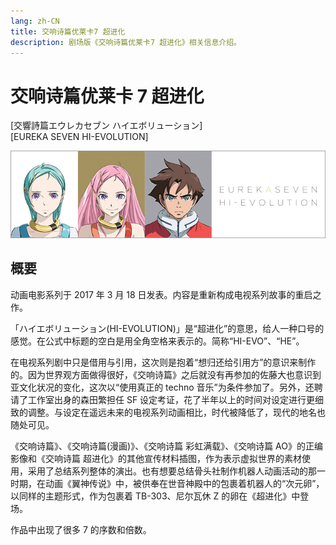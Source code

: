 ```yaml
---
lang: zh-CN
title: 交响诗篇优莱卡7 超进化
description: 剧场版《交响诗篇优莱卡7 超进化》相关信息介绍。
---
```


# 交响诗篇优莱卡 7 超进化

<Badge type="tip" text="电影" vertical="middle" />
<Badge type="tip" text="2017,2018,2021" vertical="middle" />
<Badge type="warning" text="系列动画电影" vertical="middle" />

[交響詩篇エウレカセブン ハイエボリューション]  
[EUREKA SEVEN HI-EVOLUTION]

<img src="/imgs/logos/he_banner.png"/>

## 概要

动画电影系列于 2017 年 3 月 18 日发表。内容是重新构成电视系列故事的重启之作。

「ハイエボリューション(HI-EVOLUTION)」是“超进化”的意思，给人一种口号的感觉。在公式中标题的空白是用全角空格来表示的。简称“HI-EVO”、“HE”。

在电视系列剧中只是借用与引用，这次则是抱着“想归还给引用方”的意识来制作的。因为世界观方面做得很好，《交响诗篇》之后就没有再参加的佐藤大也意识到亚文化状况的变化，这次以“使用真正的 techno 音乐”为条件参加了。另外，还聘请了工作室出身的森田繁担任 SF 设定考证，花了半年以上的时间对设定进行更细致的调整。与设定在遥远未来的电视系列动画相比，时代被降低了，现代的地名也随处可见。

《交响诗篇》、《交响诗篇(漫画)》、《交响诗篇 彩虹满载》、《交响诗篇 AO》的正编影像和《交响诗篇 超进化》的其他宣传材料插图，作为表示虚拟世界的素材使用，采用了总结系列整体的演出。也有想要总结骨头社制作机器人动画活动的那一时期，在动画《翼神传说》中，被供奉在世音神殿中的包裹着机器人的“次元卵”，以同样的主题形式，作为包裹着 TB-303、尼尔瓦休 Z 的卵在《超进化》中登场。

作品中出现了很多 7 的序数和倍数。
